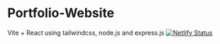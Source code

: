 # Portfolio-Website
Vite + React using tailwindcss, node.js and express.js
[![Netlify Status](https://api.netlify.com/api/v1/badges/ee11dd7e-a239-43b5-ac17-1dcc93d5e98d/deploy-status)](https://app.netlify.com/sites/adamtanwer-portfolio-website/deploys)
